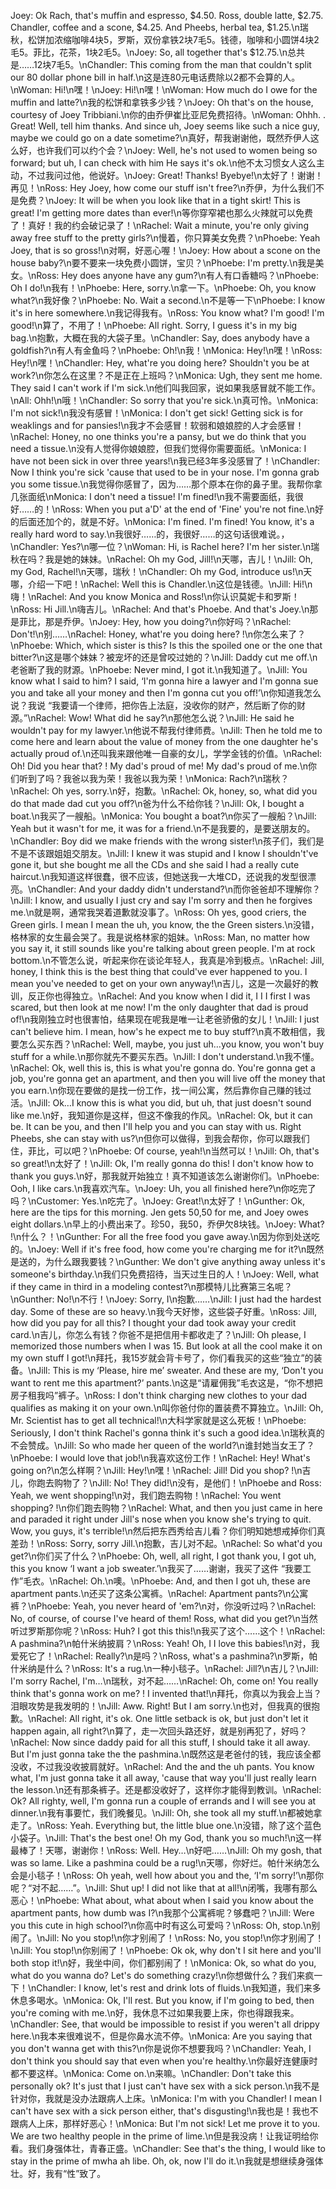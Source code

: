 Joey: Ok Rach, that's muffin and espresso, $4.50. Ross, double latte, $2.75. Chandler, coffee and a scone, $4.25. And Pheebs, herbal tea, $1.25.\n瑞秋，松饼加浓缩咖啡4块5，罗斯，双份拿铁2块7毛5。钱德，咖啡和小圆饼4块2毛5。菲比，花茶，1块2毛5。\nJoey: So, all together that's $12.75.\n总共是……12块7毛5。\nChandler: This coming from the man that couldn't split our 80 dollar phone bill in half.\n这是连80元电话费除以2都不会算的人。\nWoman: Hi!\n嘿！\nJoey: Hi!\n嘿！\nWoman: How much do I owe for the muffin and latte?\n我的松饼和拿铁多少钱？\nJoey: Oh that's on the house, courtesy of Joey Tribbiani.\n你的由乔伊崔比亚尼免费招待。\nWoman: Ohhh. . Great! Well, tell him thanks. And since uh, Joey seems like such a nice guy, maybe we could go on a date sometime?\n真好，帮我谢谢他，既然乔伊人这么好，也许我们可以约个会？\nJoey: Well, he's not used to women being so forward; but uh, I can check with him He says it's ok.\n他不太习惯女人这么主动，不过我问过他，他说好。\nJoey: Great! Thanks! Byebye!\n太好了！谢谢！再见！\nRoss: Hey Joey, how come our stuff isn't free?\n乔伊，为什么我们不是免费？\nJoey: It will be when you look like that in a tight skirt! This is great! I'm getting more dates than ever!\n等你穿窄裙也那么火辣就可以免费了！真好！我的约会破记录了！\nRachel: Wait a minute, you're only giving away free stuff to the pretty girls?\n慢着，你只算美女免费？\nPhoebe: Yeah Joey, that is so gross!\n对啊，好恶心喔！\nJoey: How about a scone on the house baby?\n要不要来一块免费小圆饼，宝贝？\nPhoebe: I'm pretty.\n我是美女。\nRoss: Hey does anyone have any gum?\n有人有口香糖吗？\nPhoebe: Oh I do!\n我有！\nPhoebe: Here, sorry.\n拿一下。\nPhoebe: Oh, you know what?\n我好像？\nPhoebe: No. Wait a second.\n不是等一下\nPhoebe: I know it's in here somewhere.\n我记得我有。\nRoss: You know what? I'm good! I'm good!\n算了，不用了！\nPhoebe: All right. Sorry, I guess it's in my big bag.\n抱歉，大概在我的大袋子里。\nChandler: Say, does anybody have a goldfish?\n有人有金鱼吗？\nPhoebe: Oh!\n我！\nMonica: Hey!\n嘿！\nRoss: Hey!\n嘿！\nChandler: Hey, what're you doing here? Shouldn't you be at work?\n你怎么在这里？不是正在上班吗？\nMonica: Ugh, they sent me home. They said I can't work if I'm sick.\n他们叫我回家，说如果我感冒就不能工作。\nAll: Ohh!\n哦！\nChandler: So sorry that you're sick.\n真可怜。\nMonica: I'm not sick!\n我没有感冒！\nMonica: I don't get sick! Getting sick is for weaklings and for pansies!\n我才不会感冒！软弱和娘娘腔的人才会感冒！\nRachel: Honey, no one thinks you're a pansy, but we do think that you need a tissue.\n没有人觉得你娘娘腔，但我们觉得你需要面纸。\nMonica: I have not been sick in over three years!\n我已经3年多没感冒了！\nChandler: Now I think you're sick 'cause that used to be in your nose. I'm gonna grab you some tissue.\n我觉得你感冒了，因为……那个原本在你的鼻子里。我帮你拿几张面纸\nMonica: I don't need a tissue! I'm fined!\n我不需要面纸，我很好……的！\nRoss: When you put a'D' at the end of 'Fine' you're not fine.\n好的后面还加个的，就是不好。\nMonica: I'm fined. I'm fined! You know, it's a really hard word to say.\n我很好……的，我很好……的这句话很难说。，\nChandler: Yes?\n哪一位？\nWoman: Hi, is Rachel here? I'm her sister.\n瑞秋在吗？我是她的妹妹。\nRachel: Oh my God, Jill!\n天哪，吉儿！\nJill: Oh, my God, Rachel!\n天哪，瑞秋！\nChandler: Oh my God, introduce us!\n天哪，介绍一下吧！\nRachel: Well this is Chandler.\n这位是钱德。\nJill: Hi!\n嗨！\nRachel: And you know Monica and Ross!\n你认识莫妮卡和罗斯！\nRoss: Hi Jill.\n嗨吉儿。\nRachel: And that's Phoebe. And that's Joey.\n那是菲比，那是乔伊。\nJoey: Hey, how you doing?\n你好吗？\nRachel: Don't!\n别……\nRachel: Honey, what're you doing here? !\n你怎么来了？\nPhoebe: Which, which sister is this? Is this the spoiled one or the one that bitter?\n这是哪个妹妹？被宠坏的还是曾咬过她的？\nJill: Daddy cut me off.\n老爸断了我的财源。\nPhoebe: Never mind, I got it.\n我知道了。\nJill: You know what I said to him? I said, ‘I'm gonna hire a lawyer and I'm gonna sue you and take all your money and then I'm gonna cut you off!’\n你知道我怎么说？我说 “我要请一个律师，把你告上法庭，没收你的财产，然后断了你的财源。”\nRachel: Wow! What did he say?\n那他怎么说？\nJill: He said he wouldn't pay for my lawyer.\n他说不帮我付律师费。\nJill: Then he told me to come here and learn about the value of money from the one daughter he's actually proud of.\n还叫我来跟他唯一自豪的女儿，学学金钱的价值。\nRachel: Oh! Did you hear that? ! My dad's proud of me! My dad's proud of me.\n你们听到了吗？我爸以我为荣！我爸以我为荣！\nMonica: Rach?\n瑞秋？\nRachel: Oh yes, sorry.\n好，抱歉。\nRachel: Ok, honey, so, what did you do that made dad cut you off?\n爸为什么不给你钱？\nJill: Ok, I bought a boat.\n我买了一艘船。\nMonica: You bought a boat?\n你买了一艘船？\nJill: Yeah but it wasn't for me, it was for a friend.\n不是我要的，是要送朋友的。\nChandler: Boy did we make friends with the wrong sister!\n孩子们，我们是不是不该跟姐姐交朋友。\nJill: I knew it was stupid and I know I shouldn't've gone it, but she bought me all the CDs and she said I had a really cute haircut.\n我知道这样很蠢，很不应该，但她送我一大堆CD，还说我的发型很漂亮。\nChandler: And your daddy didn't understand?\n而你爸爸却不理解你？\nJill: I know, and usually I just cry and say I'm sorry and then he forgives me.\n就是啊，通常我哭着道歉就没事了。\nRoss: Oh yes, good criers, the Green girls. I mean I mean the uh, you know, the the Green sisters.\n没错，格林家的女生最会哭了。我是说格林家的姐妹。\nRoss: Man, no matter how you say it, it still sounds like you're talking about green people. I'm at rock bottom.\n不管怎么说，听起来你在谈论年轻人，我真是冷到极点。\nRachel: Jill, honey, I think this is the best thing that could've ever happened to you. I mean you've needed to get on your own anyway!\n吉儿，这是一次最好的教训，反正你也得独立。\nRachel: And you know when I did it, I I I first I was scared, but then look at me now! I'm the only daughter that dad is proud of!\n我刚独立时也很害怕，结果现在呢我是唯一让老爸骄傲的女儿！\nJill: I just can't believe him. I mean, how's he expect me to buy stuff?\n真不敢相信，我要怎么买东西？\nRachel: Well, maybe, you just uh…you know, you won't buy stuff for a while.\n那你就先不要买东西。\nJill: I don't understand.\n我不懂。\nRachel: Ok, well this is, this is what you're gonna do. You're gonna get a job, you're gonna get an apartment, and then you will live off the money that you earn.\n你现在要做的是找一份工作，找一间公寓，然后靠你自己赚的钱过活。\nJill: Ok…I know this is what you did, but uh, that just doesn't sound like me.\n好，我知道你是这样，但这不像我的作风。\nRachel: Ok, but it can be. It can be you, and then I'll help you and you can stay with us. Right Pheebs, she can stay with us?\n但你可以做得，到我会帮你，你可以跟我们住，菲比，可以吧？\nPhoebe: Of course, yeah!\n当然可以！\nJill: Oh, that's so great!\n太好了！\nJill: Ok, I'm really gonna do this! I don't know how to thank you guys.\n好，那我就开始独立！真不知道该怎么谢谢你们。\nPhoebe: Ooh, I like cars.\n我喜欢汽车。\nJoey: Uh, you all finished here?\n你吃完了吗？\nCustomer: Yes.\n吃完了。\nJoey: Great!\n太好了！\nGunther: Ok, here are the tips for this morning. Jen gets 50,50 for me, and Joey owes eight dollars.\n早上的小费出来了。珍50，我50，乔伊欠8块钱。\nJoey: What? !\n什么？！\nGunther: For all the free food you gave away.\n因为你到处送吃的。\nJoey: Well if it's free food, how come you're charging me for it?\n既然是送的，为什么跟我要钱？\nGunther: We don't give anything away unless it's someone's birthday.\n我们只免费招待，当天过生日的人！\nJoey: Well, what if they came in third in a modeling contest?\n那模特儿比赛第三名呢？\nGunther: No!\n不行！\nJoey: Sorry, I\n抱歉……\nJill: I just had the hardest day. Some of these are so heavy.\n我今天好惨，这些袋子好重。\nRoss: Jill, how did you pay for all this? I thought your dad took away your credit card.\n吉儿，你怎么有钱？你爸不是把信用卡都收走了？\nJill: Oh please, I memorized those numbers when I was 15. But look at all the cool make it on my own stuff I got!\n拜托，我15岁就会背卡号了，你们看我买的这些“独立”的装备。\nJill: This is my ‘Please, hire me’ sweater. And these are my, ‘Don't you want to rent me this apartment?’ pants.\n这是“请雇佣我”毛衣这是，“你不想把房子租我吗”裤子。\nRoss: I don't think charging new clothes to your dad qualifies as making it on your own.\n叫你爸付你的置装费不算独立。\nJill: Oh, Mr. Scientist has to get all technical!\n大科学家就是这么死板！\nPhoebe: Seriously, I don't think Rachel's gonna think it's such a good idea.\n瑞秋真的不会赞成。\nJill: So who made her queen of the world?\n谁封她当女王了？\nPhoebe: I would love that job!\n我喜欢这份工作！\nRachel: Hey! What's going on?\n怎么样啊？\nJill: Hey!\n嘿！\nRachel: Jill! Did you shop? !\n吉儿，你跑去购物了？\nJill: No! They did!\n没有，是他们！\nPhoebe and Ross: Yeah, we went shopping!\n对，我们跑去购物！\nRachel: You went shopping? !\n你们跑去购物？\nRachel: What, and then you just came in here and paraded it right under Jill's nose when you know she's trying to quit. Wow, you guys, it's terrible!\n然后把东西秀给吉儿看？你们明知她想戒掉你们真差劲！\nRoss: Sorry, sorry Jill.\n抱歉，吉儿对不起。\nRachel: So what'd you get?\n你们买了什么？\nPhoebe: Oh, well, all right, I got thank you, I got uh, this you know ‘I want a job sweater.’\n我买了……谢谢，我买了这件 “我要工作”毛衣。\nRachel: Oh.\n噢。\nPhoebe: And, and then I got uh, these are apartment pants.\n还买了这条公寓裤。\nRachel: Apartment pants?\n公寓裤？\nPhoebe: Yeah, you never heard of 'em?\n对，你没听过吗？\nRachel: No, of course, of course I've heard of them! Ross, what did you get?\n当然听过罗斯那你呢？\nRoss: Huh? I got this this!\n我买了这个……这个！\nRachel: A pashmina?\n帕什米纳披肩？\nRoss: Yeah! Oh, I I love this babies!\n对，我爱死它了！\nRachel: Really?\n是吗？\nRoss, what's a pashmina?\n罗斯，帕什米纳是什么？\nRoss: It's a rug.\n一种小毯子。\nRachel: Jill?\n吉儿？\nJill: I'm sorry Rachel, I'm…\n瑞秋，对不起……\nRachel: Oh, come on! You really think that's gonna work on me? ! I invented that!\n拜托，你真以为我会上当？泪眼攻势是我发明的！\nJill: Aww. Right! But I am sorry.\n也对，但我真的很抱歉。\nRachel: All right, it's ok. One little setback is ok, but just don't let it happen again, all right?\n算了，走一次回头路还好，就是别再犯了，好吗？\nRachel: Now since daddy paid for all this stuff, I should take it all away. But I'm just gonna take the the pashmina.\n既然这是老爸付的钱，我应该全都没收，不过我没收披肩就好。\nRachel: And the and the uh pants. You know what, I'm just gonna take it all away, 'cause that way you'll just really learn the lesson.\n还有那条裤子。还是都没收好了，这样你才能得到教训。\nRachel: Ok? All righty, well, I'm gonna run a couple of errands and I will see you at dinner.\n我有事要忙，我们晚餐见。\nJill: Oh, she took all my stuff.\n都被她拿走了。\nRoss: Yeah. Everything but, the little blue one.\n没错，除了这个蓝色小袋子。\nJill: That's the best one! Oh my God, thank you so much!\n这一样最棒了！天哪，谢谢你！\nRoss: Well. Hey…\n好吧……\nJill: Oh my gosh, that was so lame. Like a pashmina could be a rug!\n天哪，你好烂。帕什米纳怎么会是小毯子！\nRoss: Oh yeah, well how about you and the, ‘I'm sorry!’\n那你呢？“对不起……”。\nJill: Shut up! I did not like that at all!\n闭嘴，我哪有那么恶心！\nPhoebe: What about, what about when I said you know about the apartment pants, how dumb was I?\n我那个公寓裤呢？够蠢吧？\nJill: Were you this cute in high school?\n你高中时有这么可爱吗？\nRoss: Oh, stop.\n别闹了。\nJill: No you stop!\n你才别闹了！\nRoss: No, you stop!\n你才别闹了！\nJill: You stop!\n你别闹了！\nPhoebe: Ok ok, why don't I sit here and you'll both stop it!\n好，我坐中间，你们都别闹了！\nMonica: Ok, so what do you, what do you wanna do? Let's do something crazy!\n你想做什么？我们来疯一下！\nChandler: I know, let's rest and drink lots of fluids.\n我知道，我们来多休息多喝水。\nMonica: Ok, I'll rest. But you know, if I'm going to bed, then you're coming with me.\n好，我休息不过如果我要上床，你也得跟我来。\nChandler: See, that would be impossible to resist if you weren't all drippy here.\n我本来很难说不，但是你鼻水流不停。\nMonica: Are you saying that you don't wanna get with this?\n你是说你不想要我吗？\nChandler: Yeah, I don't think you should say that even when you're healthy.\n你最好连健康时都不要这样。\nMonica: Come on.\n来嘛。\nChandler: Don't take this personally ok? It's just that I just can't have sex with a sick person.\n我不是针对你，我就是没办法跟病人上床。\nMonica: I'm with you Chandler! I mean I can't have sex with a sick person either, that's disgusting!\n我也是！我也不跟病人上床，那样好恶心！\nMonica: But I'm not sick! Let me prove it to you. We are two healthy people in the prime of lime.\n但是我没病！让我证明给你看。我们身强体壮，青春正盛。\nChandler: See that's the thing, I would like to stay in the prime of mwha ah libe. Oh, ok, now I'll do it.\n我就是想继续身强体壮。好，我有“性”致了。
        